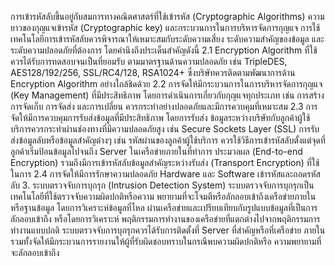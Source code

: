 การเข้ารหัสลับขึ้นอยู่กับสมการทางคณิตศาสตร์ที่ใช้เข้ารหัส (Cryptographic Algorithms) ความ
ยาวของกุญแจเข้ารหัส (Cryptographic key) และกระบวนการในการบริหารจัดการกุญแจ
การใช้เทคโนโลยีการเข้ารหัสลับควรพิจารณาให้เหมาะสมกับระดับความเสี่ยง
ระดับความสำคัญของข้อมูล และระดับความปลอดภัยที่ต้องการ โดยคำนึงถึงประเด็นสำคัญดังนี้
2.1 Encryption Algorithm ที่ใช้ควรได้รับการทดสอบจนเป็นที่ยอมรับ
ตามมาตรฐานด้านความปลอดภัย เช่น TripleDES, AES128/192/256, SSL/RC4/128, RSA1024+
ซึ่งบริษัทควรติดตามพัฒนาการด้าน Encryption Algorithm อย่างใกล้ชิดด้วย
2.2 การจัดให้มีกระบวนการในการบริหารจัดการกุญแจ (Key Management)
ที่มีประสิทธิภาพ โดยการดำเนินการเกี่ยวกับกุญแจทุกประเภท เช่น การสร้าง การจัดเก็บ การจัดส่ง
และการเปลี่ยน ควรกระทำอย่างปลอดภัยและมีการควบคุมที่เหมาะสม
2.3 การจัดให้มีการควบคุมการรับส่งข้อมูลที่มีประสิทธิภาพ โดยการรับส่ง
ข้อมูลระหว่างบริษัทกับลูกค้าผู้ใช้บริการควรกระทำผ่านช่องทางที่มีความปลอดภัยสูง เช่น Secure
Sockets Layer (SSL) การรับส่งข้อมูลลับหรือข้อมูลสำคัญต่างๆ เช่น รหัสผ่านของลูกค้าผู้ใช้บริการ
ควรใช้วิธีการเข้ารหัสลับตั้งแต่จุดที่ลูกค้าเริ่มป้อนข้อมูลไปจนถึง Server ในเครือข่ายภายในที่ทำการ
ประมวลผล (End-to-end Encryption) รวมถึงมีการเข้ารหัสลับข้อมูลสำคัญระหว่างรับส่ง (Transport
Encryption)
ที่ใช้ในการ
2.4 การจัดให้มีการรักษาความปลอดภัย Hardware และ Software
เข้ารหัสและถอดรหัสลับ
3. ระบบตรวจจับการบุกรุก (Intrusion Detection System)
ระบบตรวจจับการบุกรุกเป็นเทคโนโลยีที่ใช้ตรวจจับความผิดปกติหรือความ
พยายามที่จะโจมตีหรือลักลอบเข้าถึงเครือข่ายภายในหรือฐานข้อมูล โดยการวิเคราะห์ข้อมูลที่ไหล
ผ่านเครือข่ายและเปรียบเทียบกับรูปแบบข้อมูลที่เป็นการลักลอบเข้าถึง หรือโดยการวิเคราะห์
พฤติกรรมการทํางานของเครือข่ายที่แตกต่างไปจากพฤติกรรมการทํางานแบบปกติ
ระบบตรวจจับการบุกรุกควรได้รับการติดตั้งที่ Server ที่สำคัญหรือที่เครือข่าย
ภายใน รวมทั้งจัดให้มีกระบวนการรายงานให้ผู้ที่รับผิดชอบทราบในกรณีพบความผิดปกติหรือ
ความพยายามที่จะลักลอบเข้าถึง
